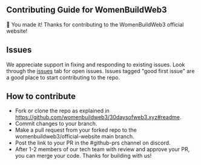 ## Contributing Guide for WomenBuildWeb3

🎈 You made it! Thanks for contributing to the WomenBuildWeb3 official website!

## Issues

We appreciate support in fixing and responding to existing issues. Look through the [issues](https://github.com/womenbuildweb3/30daysofweb3.xyz/issues) tab for open issues. Issues tagged "good first issue" are a good place to start contributing to the repo.

## How to contribute

- Fork or clone the repo as explained in https://github.com/womenbuildweb3/30daysofweb3.xyz#readme.
- Commit changes to your branch.
- Make a pull request from your forked repo to the womenbuildweb3/official-website main branch.
- Post the link to your PR in the #github-prs channel on discord.
- After 1-2 members of our tech team with review and approve your PR, you can merge your code. Thanks for building with us!
